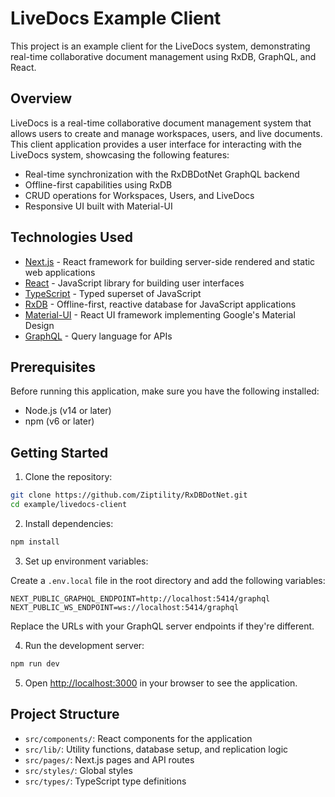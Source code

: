 # LiveDocs Example Client

This project is an example client for the LiveDocs system, demonstrating real-time collaborative document management using RxDB, GraphQL, and React.

## Overview

LiveDocs is a real-time collaborative document management system that allows users to create and manage workspaces, users, and live documents. This client application provides a user interface for interacting with the LiveDocs system, showcasing the following features:

- Real-time synchronization with the RxDBDotNet GraphQL backend
- Offline-first capabilities using RxDB
- CRUD operations for Workspaces, Users, and LiveDocs
- Responsive UI built with Material-UI

## Technologies Used

- [Next.js](https://nextjs.org/) - React framework for building server-side rendered and static web applications
- [React](https://reactjs.org/) - JavaScript library for building user interfaces
- [TypeScript](https://www.typescriptlang.org/) - Typed superset of JavaScript
- [RxDB](https://rxdb.info/) - Offline-first, reactive database for JavaScript applications
- [Material-UI](https://material-ui.com/) - React UI framework implementing Google's Material Design
- [GraphQL](https://graphql.org/) - Query language for APIs

## Prerequisites

Before running this application, make sure you have the following installed:

- Node.js (v14 or later)
- npm (v6 or later)

## Getting Started

1. Clone the repository:

```bash
git clone https://github.com/Ziptility/RxDBDotNet.git
cd example/livedocs-client
```

2. Install dependencies:

```bash
npm install
```

3. Set up environment variables:

Create a `.env.local` file in the root directory and add the following variables:

```
NEXT_PUBLIC_GRAPHQL_ENDPOINT=http://localhost:5414/graphql
NEXT_PUBLIC_WS_ENDPOINT=ws://localhost:5414/graphql
```

Replace the URLs with your GraphQL server endpoints if they're different.

4. Run the development server:

```bash
npm run dev
```

5. Open [http://localhost:3000](http://localhost:3000) in your browser to see the application.

## Project Structure

- `src/components/`: React components for the application
- `src/lib/`: Utility functions, database setup, and replication logic
- `src/pages/`: Next.js pages and API routes
- `src/styles/`: Global styles
- `src/types/`: TypeScript type definitions
